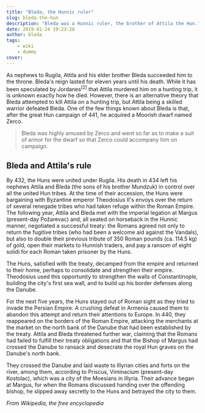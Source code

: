```yaml
---
title: "Bleda, the Hunnic ruler"
slug: bleda-the-hun
description: "Bleda was a Hunnic ruler, the brother of Attila the Hun."
date: 2019-01-24 19:23:28
author: bleda
tags:
    - wiki
    - dummy
cover:
---
```


As nephews to Rugila, Attila and his elder brother Bleda succeeded him to the throne. Bleda's reign lasted for eleven years until his death. While it has been speculated by Jordanes<sup>[2]</sup> that Attila murdered him on a hunting trip, it is unknown exactly how he died. However, there is an alternative theory that Bleda attempted to kill Attila on a hunting trip, but Attila being a skilled warrior defeated Bleda. One of the few things known about Bleda is that, after the great Hun campaign of 441, he acquired a Moorish dwarf named Zerco.

> Bleda was highly amused by Zerco and went so far as to make a suit of armor for the dwarf so that Zerco could accompany him on campaign.

## Bleda and Attila's rule

By 432, the Huns were united under Rugila. His death in 434 left his nephews Attila and Bleda (the sons of his brother Mundzuk) in control over all the united Hun tribes. At the time of their accession, the Huns were bargaining with Byzantine emperor Theodosius II's envoys over the return of several renegade tribes who had taken refuge within the Roman Empire. The following year, Attila and Bleda met with the imperial legation at Margus (present-day Požarevac) and, all seated on horseback in the Hunnic manner, negotiated a successful treaty: the Romans agreed not only to return the fugitive tribes (who had been a welcome aid against the Vandals), but also to double their previous tribute of 350 Roman pounds (ca. 114.5 kg) of gold, open their markets to Hunnish traders, and pay a ransom of eight solidi for each Roman taken prisoner by the Huns.

The Huns, satisfied with the treaty, decamped from the empire and returned to their home, perhaps to consolidate and strengthen their empire. Theodosius used this opportunity to strengthen the walls of Constantinople, building the city's first sea wall, and to build up his border defenses along the Danube.

For the next five years, the Huns stayed out of Roman sight as they tried to invade the Persian Empire. A crushing defeat in Armenia caused them to abandon this attempt and return their attentions to Europe. In 440, they reappeared on the borders of the Roman Empire, attacking the merchants at the market on the north bank of the Danube that had been established by the treaty. Attila and Bleda threatened further war, claiming that the Romans had failed to fulfill their treaty obligations and that the Bishop of Margus had crossed the Danube to ransack and desecrate the royal Hun graves on the Danube's north bank.

They crossed the Danube and laid waste to Illyrian cities and forts on the river, among them, according to Priscus, Viminacium (present-day Kostolac), which was a city of the Moesians in Illyria. Their advance began at Margus, for when the Romans discussed handing over the offending bishop, he slipped away secretly to the Huns and betrayed the city to them.

_From Wikipedia, the free encyclopedia_

